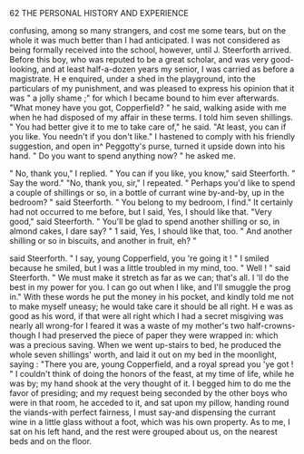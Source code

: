 62            THE PERSONAL HISTORY AND EXPERIENCE

confusing, among so many strangers, and cost me some tears, but on the
whole it was much better than I had anticipated.
   I was not considered as being formally received into the school, however,
until J. Steerforth arrived. Before this boy, who was reputed to be a
great scholar, and was very good-looking, and at least half-a-dozen years
my senior, I was carried as before a magistrate. H e enquired, under a shed
in the playground, into the particulars of my punishment, and was pleased
to express his opinion that it was " a jolly shame ;" for which I became
bound to him ever afterwards.
   "What money have you got, Copperfield? " he said, walking aside with
me when he had disposed of my affair in these terms.
   I told him seven shillings.
   " You had better give it to me to take care of," he said. "At least,
you can if you like. You needn't if you don't like."
   I hastened to comply with his friendly suggestion, and open in^
Peggotty's purse, turned it upside down into his hand.
   " Do you want to spend anything now? " he asked me.

   " No, thank you," I replied.
   " You can if you like, you know," said Steerforth. " Say the word."
   "No, thank you, sir," I repeated.
   " Perhaps you'd like to spend a couple of shillings or so, in a bottle of
currant wine by-and-by, up in the bedroom? " said Steerforth. " You
belong to my bedroom, I find."
   It certainly had not occurred to me before, but I said, Yes, I should
like that.
   "Very good," said Steerforth. " You'll be glad to spend another
shilling or so, in almond cakes, I dare say? "
   1 said, Yes, I should like that, too.
   " And another shilling or so in biscuits, and another in fruit, eh? "

said Steerforth. " I say, young Copperfield, you 're going it ! "
   I smiled because he smiled, but I was a little troubled in my mind, too.
   " Well ! " said Steerforth.   " We must make it stretch as far as we
can; that's all. I 'll do the best in my power for you. I can go out
when I like, and I'll smuggle the prog in." With these words he put the
money in his pocket, and kindly told me not to make myself uneasy; he
would take care it should be all right.
   H e was as good as his word, if that were all right which I had a secret
misgiving was nearly all wrong-for I feared it was a waste of my mother's
two half-crowns-though      I had preserved the piece of paper they were
wrapped in: which was a precious saving. When we went up-stairs
to bed, he produced the whole seven shillings' worth, and laid it out on
my bed in the moonlight, saying :
   "There you are, young Copperfield, and a royal spread you 'ye got ! "
   I couldn't think of doing the honors of the feast, at my time of life,
while he was by; my hand shook at the very thought of it. I begged
him to do me the favor of presiding; and my request being seconded by
the other boys who were in that room, he acceded to it, and sat upon my
pillow, handing round the viands-with perfect fairness, I must say-and
dispensing the currant wine in a little glass without a foot, which was his
 own property. As to me, I sat on his left hand, and the rest were grouped
 about us, on the nearest beds and on the floor.
